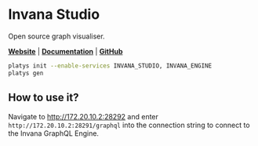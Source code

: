 # Invana Studio

Open source graph visualiser. 

**[Website](https://invana.io/)** | **[Documentation](https://docs.invana.io/products/invana-studio)** | **[GitHub](https://github.com/invana/invana-studio)**

```bash
platys init --enable-services INVANA_STUDIO, INVANA_ENGINE
platys gen
```

## How to use it?

Navigate to <http://172.20.10.2:28292> and enter `http://172.20.10.2:28291/graphql` into the connection string to connect to the Invana GraphQL Engine. 